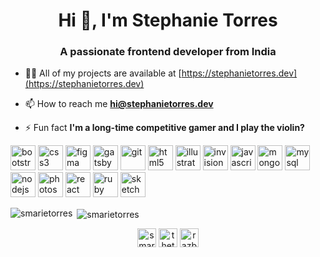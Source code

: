 <h1 align="center">Hi 👋, I'm Stephanie Torres</h1>
<h3 align="center">A passionate frontend developer from India</h3>

- 👨‍💻 All of my projects are available at [https://stephanietorres.dev](https://stephanietorres.dev)

- 📫 How to reach me **hi@stephanietorres.dev**

- ⚡ Fun fact **I'm a long-time competitive gamer and I play the violin?**

<p align="left"><img src="https://devicons.github.io/devicon/devicon.git/icons/bootstrap/bootstrap-plain.svg" alt="bootstrap" width="40" height="40"/> <img src="https://devicons.github.io/devicon/devicon.git/icons/css3/css3-original-wordmark.svg" alt="css3" width="40" height="40"/> <img src="https://www.vectorlogo.zone/logos/figma/figma-icon.svg" alt="figma" width="40" height="40"/> <img src="https://www.vectorlogo.zone/logos/gatsbyjs/gatsbyjs-icon.svg" alt="gatsby" width="40" height="40"/> <img src="https://www.vectorlogo.zone/logos/git-scm/git-scm-icon.svg" alt="git" width="40" height="40"/> <img src="https://devicons.github.io/devicon/devicon.git/icons/html5/html5-original-wordmark.svg" alt="html5" width="40" height="40"/> <img src="https://www.vectorlogo.zone/logos/adobe_illustrator/adobe_illustrator-icon.svg" alt="illustrator" width="40" height="40"/> <img src="https://www.vectorlogo.zone/logos/invisionapp/invisionapp-icon.svg" alt="invision" width="40" height="40"/> <img src="https://devicons.github.io/devicon/devicon.git/icons/javascript/javascript-original.svg" alt="javascript" width="40" height="40"/> <img src="https://devicons.github.io/devicon/devicon.git/icons/mongodb/mongodb-original-wordmark.svg" alt="mongodb" width="40" height="40"/> <img src="https://devicons.github.io/devicon/devicon.git/icons/mysql/mysql-original-wordmark.svg" alt="mysql" width="40" height="40"/> <img src="https://devicons.github.io/devicon/devicon.git/icons/nodejs/nodejs-original-wordmark.svg" alt="nodejs" width="40" height="40"/> <img src="https://devicons.github.io/devicon/devicon.git/icons/photoshop/photoshop-plain.svg" alt="photoshop" width="40" height="40"/> <img src="https://devicons.github.io/devicon/devicon.git/icons/react/react-original-wordmark.svg" alt="react" width="40" height="40"/> <img src="https://devicons.github.io/devicon/devicon.git/icons/ruby/ruby-original-wordmark.svg" alt="ruby" width="40" height="40"/> <img src="https://www.vectorlogo.zone/logos/sketchapp/sketchapp-icon.svg" alt="sketch" width="40" height="40"/></p><p><img align="left" src="https://github-readme-stats.vercel.app/api/top-langs/?username=smarietorres&layout=compact&hide=html" alt="smarietorres" /></p>

<p>&nbsp;<img align="center" src="https://github-readme-stats.vercel.app/api?username=smarietorres&show_icons=true" alt="smarietorres" /></p>

<p align="center">
<a href="https://linkedin.com/in/smarietorres" target="blank"><img align="center" src="https://cdn.jsdelivr.net/npm/simple-icons@3.0.1/icons/linkedin.svg" alt="smarietorres" height="30" width="30" /></a>
<a href="https://fb.com/thetrainingdev" target="blank"><img align="center" src="https://cdn.jsdelivr.net/npm/simple-icons@3.0.1/icons/facebook.svg" alt="thetrainingdev" height="30" width="30" /></a>
<a href="https://instagram.com/razberripi" target="blank"><img align="center" src="https://cdn.jsdelivr.net/npm/simple-icons@3.0.1/icons/instagram.svg" alt="razberripi" height="30" width="30" /></a>
</p>
